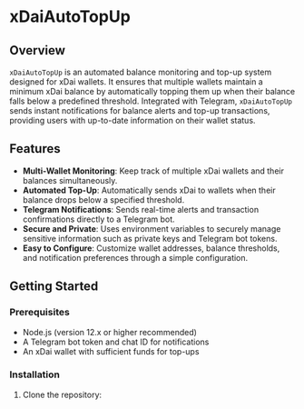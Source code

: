 # xDaiAutoTopUp

## Overview

`xDaiAutoTopUp` is an automated balance monitoring and top-up system designed for xDai wallets. It ensures that multiple wallets maintain a minimum xDai balance by automatically topping them up when their balance falls below a predefined threshold. Integrated with Telegram, `xDaiAutoTopUp` sends instant notifications for balance alerts and top-up transactions, providing users with up-to-date information on their wallet status.

## Features

- **Multi-Wallet Monitoring**: Keep track of multiple xDai wallets and their balances simultaneously.
- **Automated Top-Up**: Automatically sends xDai to wallets when their balance drops below a specified threshold.
- **Telegram Notifications**: Sends real-time alerts and transaction confirmations directly to a Telegram bot.
- **Secure and Private**: Uses environment variables to securely manage sensitive information such as private keys and Telegram bot tokens.
- **Easy to Configure**: Customize wallet addresses, balance thresholds, and notification preferences through a simple configuration.

## Getting Started

### Prerequisites

- Node.js (version 12.x or higher recommended)
- A Telegram bot token and chat ID for notifications
- An xDai wallet with sufficient funds for top-ups

### Installation

1. Clone the repository:


